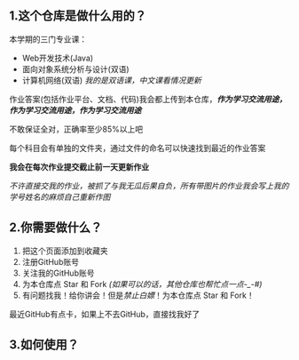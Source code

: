 ## 1.这个仓库是做什么用的？

本学期的三门专业课：

- Web开发技术(Java)
- 面向对象系统分析与设计(双语)
- 计算机网络(双语) *我的是双语课，中文课看情况更新*

作业答案(包括作业平台、文档、代码)我会都上传到本仓库，***作为学习交流用途，作为学习交流用途，作为学习交流用途***

不敢保证全对，正确率至少85%以上吧

每个科目会有单独的文件夹，通过文件的命名可以快速找到最近的作业答案

**我会在每次作业提交截止前一天更新作业**

*不许直接交我的作业，被抓了与我无瓜后果自负，所有带图片的作业我会写上我的学号姓名的麻烦自己重新作图*

## 2.你需要做什么？

1. 把这个页面添加到收藏夹
2. 注册GitHub账号
3. 关注我的GitHub账号
4. 为本仓库点 Star 和 Fork *(如果可以的话，其他仓库也帮忙点一点-_-#)*
5. 有问题找我！给你讲会！但是*禁止白嫖*！为本仓库点 Star 和 Fork！

最近GitHub有点卡，如果上不去GitHub，直接找我好了

## 3.如何使用？
